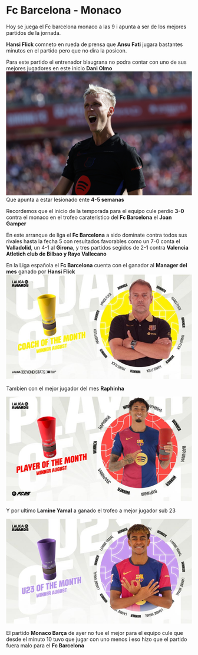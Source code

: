 # Fc Barcelona - Monaco 

Hoy se juega el Fc barcelona monaco a las 9 i apunta a ser de los mejores partidos de la jornada.

**Hansi Flick** comneto en rueda de prensa que **Ansu Fati** jugara bastantes minutos en el partido pero que no dira la posicon.

Para este partido el entrenador blaugrana no podra contar con uno de sus mejores jugadores en este inicio **Dani Olmo** ![Dani Olmo](Dani.jpg)
Que apunta a estar lesionado ente **4-5 semanas**

Recordemos que el inicio de la temporada para el equipo cule perdio **3-0** contra el monaco en el trofeo carateristico del **Fc Barcelona** el **Joan Gamper**

En este arranque de liga el **Fc Barcelona** a sido dominate contra todos sus rivales hasta la fecha 5 con resultados favorables como un 7-0 conta el **Valladolid**, un 4-1 al **Girona**, y tres partidos segidos de 2-1 contra **Valencia Atletich club de Bilbao y Rayo Vallecano**

En la Liga española el **Fc Barcelona** cuenta con el ganador al **Manager del mes** ganado por **Hansi Flick** ![Hansi Flick](Flick.jpeg) 

Tambien con el mejor jugador del mes **Raphinha** 

![Raphinha](Raphinha2.jpeg)

Y por ultimo **Lamine Yamal** a ganado el trofeo a mejor jugador sub 23 

![Lamine Yamal](LamineYamal.jpeg) 

El partido **Monaco Barça** de ayer no fue el mejor para el equipo cule que desde el minuto 10 tuvo que jugar con uno menos i eso hizo que el partido fuera malo para el **Fc Barcelona**
